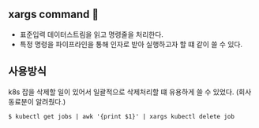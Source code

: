 ## xargs command 👀
* 표준입력 데이터스트림을 읽고 명령줄을 처리한다.
* 특정 명령을 파이프라인을 통해 인자로 받아 실행하고자 할 떄 같이 쓸 수 있다.

## 사용방식
k8s 잡을 삭제할 일이 있어서 일괄적으로 삭제처리할 떄 유용하게 쓸 수 있었다. (회사 동료분이 알려줬다.)

```shell
$ kubectl get jobs | awk '{print $1}' | xargs kubectl delete job 
```